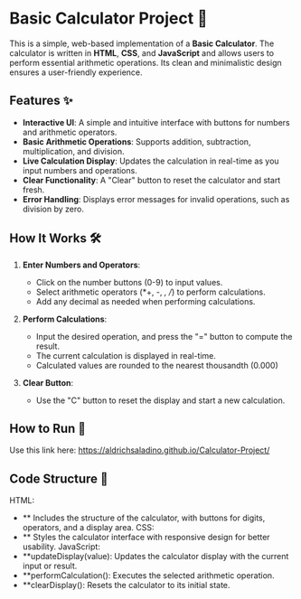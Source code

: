 # Basic Calculator Project 🧮

This is a simple, web-based implementation of a **Basic Calculator**. The calculator is written in **HTML**, **CSS**, and **JavaScript** and allows users to perform essential arithmetic operations. Its clean and minimalistic design ensures a user-friendly experience.

## Features ✨
- **Interactive UI**: A simple and intuitive interface with buttons for numbers and arithmetic operators.
- **Basic Arithmetic Operations**: Supports addition, subtraction, multiplication, and division.
- **Live Calculation Display**: Updates the calculation in real-time as you input numbers and operations.
- **Clear Functionality**: A "Clear" button to reset the calculator and start fresh.
- **Error Handling**: Displays error messages for invalid operations, such as division by zero.

## How It Works 🛠️
1. **Enter Numbers and Operators**:  
   - Click on the number buttons (0-9) to input values.
   - Select arithmetic operators (*+, -, *, /*) to perform calculations.
   - Add any decimal as needed when performing calculations. <!-- This is an additional functionality I need to figure out-->

2. **Perform Calculations**:  
   - Input the desired operation, and press the "=" button to compute the result.
   - The current calculation is displayed in real-time.
   - Calculated values are rounded to the nearest thousandth (0.000)

3. **Clear Button**:  
   - Use the "C" button to reset the display and start a new calculation.

## How to Run 🚀
Use this link here: https://aldrichsaladino.github.io/Calculator-Project/

## Code Structure 📂
HTML:
- ** Includes the structure of the calculator, with buttons for digits, operators, and a display area.
CSS:
- ** Styles the calculator interface with responsive design for better usability.
JavaScript:
- **updateDisplay(value): Updates the calculator display with the current input or result.
- **performCalculation(): Executes the selected arithmetic operation.
- **clearDisplay(): Resets the calculator to its initial state.
